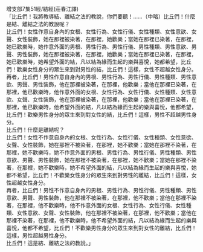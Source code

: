 增支部7集51經/結經(莊春江譯)  
「比丘們！我將教導結、離結之法的教說，你們要聽！……（中略）比丘們！什麼是結、離結之法的教說呢？  
比丘們！女性作意自身內的女根、女性行為、女性行儀、女性種類、女性意欲、女聲、女性裝飾，她在那裡被染著，在那裡，她歡樂；當她在那裡已染著，在那裡，她已歡樂時，她作意外面的男根、男性行為、男性行儀、男性種類、男性意欲、男聲、男性裝飾，她在那裡被染著，在那裡，她歡樂；當她在那裡已染著，在那裡，她已歡樂時，她希望外面的結，凡以結為緣而生起的樂與喜悅，她都希望，比丘們！歡樂女性身分的眾生來到對男性的結，比丘們！這樣，女性不超越女性身分。  
再者，比丘們！男性作意自身內的男根、男性行為、男性行儀、男性種類、男性意欲、男聲、男性裝飾，他在那裡被染著，在那裡，他歡樂；當他在那裡已染著，在那裡，他已歡樂時，他作意外面的女根、女性行為、女性行儀、女性種類、女性意欲、女聲、女性裝飾，他在那裡被染著，在那裡，他歡樂；當他在那裡已染著，在那裡，他已歡樂時，他希望外面的結，凡以結為緣而生起的樂與喜悅，他都希望，比丘們！歡樂男性身分的眾生來到對女性的結，比丘們！這樣，男性不超越男性身分。  
比丘們！什麼是離結呢？  
比丘們！女性不作意自身內的女根、女性行為、女性行儀、女性種類、女性意欲、女聲、女性裝飾，她在那裡不被染著，在那裡，她不歡樂；當她在那裡不染著，在那裡，她不歡樂時，她不作意外面的男根、男性行為、男性行儀、男性種類、男性意欲、男聲、男性裝飾，她在那裡不被染著，在那裡，她不歡樂；當她在那裡不染著，在那裡，她不歡樂時，她不希望外面的結，凡以結為緣而生起的樂與喜悅，她都不希望，比丘們！不歡樂女性身分的眾生來到對男性的離結，比丘們！這樣，女性超越女性身分。  
再者，比丘們！男性不作意自身內的男根、男性行為、男性行儀、男性種類、男性意欲、男聲、男性裝飾，他在那裡不被染著，在那裡，他不歡樂；當他在那裡不染著，在那裡，他不歡樂時，他不作意外面的女根、女性行為、女性行儀、女性種類、女性意欲、女聲、女性裝飾，他在那裡不被染著，在那裡，他不歡樂；當他在那裡不染著，在那裡，他不歡樂時，他不希望外面的結，凡以結為緣而生起的樂與喜悅，他都不希望，比丘們！不歡樂男性身分的眾生來到對女性的離結，比丘們！這樣，男性超越男性身分。  
比丘們！這是結、離結之法的教說。」  
  
  
